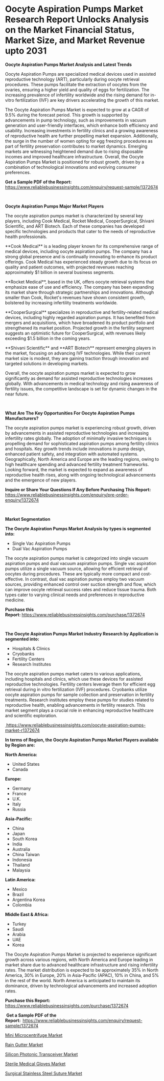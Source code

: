 <p><h1>Oocyte Aspiration Pumps Market Research Report Unlocks Analysis on the Market Financial Status, Market Size, and Market Revenue upto 2031</h1></p><p><strong>Oocyte Aspiration Pumps Market Analysis and Latest Trends</strong></p>
<p><p>Oocyte Aspiration Pumps are specialized medical devices used in assisted reproductive technology (ART), particularly during oocyte retrieval procedures. These pumps facilitate the extraction of oocytes from the ovaries, ensuring a higher yield and quality of eggs for fertilization. The increasing prevalence of infertility worldwide and the rising demand for in-vitro fertilization (IVF) are key drivers accelerating the growth of this market.</p><p>The Oocyte Aspiration Pumps Market is expected to grow at a CAGR of 9.5% during the forecast period. This growth is supported by advancements in pump technology, such as improvements in vacuum generation and user-friendly interfaces, which enhance both efficiency and usability. Increasing investments in fertility clinics and a growing awareness of reproductive health are further propelling market expansion. Additionally, the surge in the number of women opting for egg freezing procedures as part of fertility preservation contributes to market dynamics. Emerging markets are witnessing heightened demand due to rising disposable incomes and improved healthcare infrastructure. Overall, the Oocyte Aspiration Pumps Market is positioned for robust growth, driven by a combination of technological innovations and evolving consumer preferences.</p></p>
<p><strong>Get a Sample PDF of the Report:&nbsp;</strong> <a href="https://www.reliablebusinessinsights.com/enquiry/request-sample/1372674?utm_campaign=1091&utm_medium=2&utm_source=Github&utm_content=ia&utm_term=05112024&utm_id=oocyte-aspiration-pumps">https://www.reliablebusinessinsights.com/enquiry/request-sample/1372674</a></p>
<p>&nbsp;</p>
<p><strong>Oocyte Aspiration Pumps Major Market Players</strong></p>
<p><p>The oocyte aspiration pumps market is characterized by several key players, including Cook Medical, Rocket Medical, CooperSurgical, Shivani Scientific, and ART Biotech. Each of these companies has developed specific technologies and products that cater to the needs of reproductive health professionals.</p><p>**Cook Medical** is a leading player known for its comprehensive range of medical devices, including oocyte aspiration pumps. The company has a strong global presence and is continually innovating to enhance its product offerings. Cook Medical has experienced steady growth due to its focus on quality and patient outcomes, with projected revenues reaching approximately $1 billion in several business segments.</p><p>**Rocket Medical**, based in the UK, offers oocyte retrieval systems that emphasize ease of use and efficiency. The company has been expanding its market share through strategic partnerships and innovations. Although smaller than Cook, Rocket's revenues have shown consistent growth, bolstered by increasing infertility treatments worldwide.</p><p>**CooperSurgical** specializes in reproductive and fertility-related medical devices, including highly regarded aspiration pumps. It has benefited from mergers and acquisitions, which have broadened its product portfolio and strengthened its market position. Projected growth in the fertility segment suggests an optimistic future for CooperSurgical, with revenues likely exceeding $1.5 billion in the coming years.</p><p>**Shivani Scientific** and **ART Biotech** represent emerging players in the market, focusing on advancing IVF technologies. While their current market size is modest, they are gaining traction through innovation and targeted solutions in developing markets.</p><p>Overall, the oocyte aspiration pumps market is expected to grow significantly as demand for assisted reproductive technologies increases globally. With advancements in medical technology and rising awareness of fertility issues, the competitive landscape is set for dynamic changes in the near future.</p></p>
<p>&nbsp;</p>
<p><strong>What Are The Key Opportunities For Oocyte Aspiration Pumps Manufacturers?</strong></p>
<p><p>The oocyte aspiration pumps market is experiencing robust growth, driven by advancements in assisted reproductive technologies and increasing infertility rates globally. The adoption of minimally invasive techniques is propelling demand for sophisticated aspiration pumps among fertility clinics and hospitals. Key growth trends include innovations in pump design, enhanced patient safety, and integration with automated systems. Geographically, North America and Europe are the leading regions, owing to high healthcare spending and advanced fertility treatment frameworks. Looking forward, the market is expected to expand as awareness of reproductive health rises, along with ongoing technological advancements and the emergence of new players.</p></p>
<p><strong>Inquire or Share Your Questions If Any Before Purchasing This Report:</strong> <a href="https://www.reliablebusinessinsights.com/enquiry/pre-order-enquiry/1372674?utm_campaign=1091&utm_medium=2&utm_source=Github&utm_content=ia&utm_term=05112024&utm_id=oocyte-aspiration-pumps">https://www.reliablebusinessinsights.com/enquiry/pre-order-enquiry/1372674</a></p>
<p>&nbsp;</p>
<p><strong>Market Segmentation</strong></p>
<p><strong>The Oocyte Aspiration Pumps Market Analysis by types is segmented into:</strong></p>
<p><ul><li>Single Vac Aspiration Pumps</li><li>Dual Vac Aspiration Pumps</li></ul></p>
<p><p>The oocyte aspiration pumps market is categorized into single vacuum aspiration pumps and dual vacuum aspiration pumps. Single vac aspiration pumps utilize a single vacuum source, allowing for efficient retrieval of oocytes during procedures. These are typically more compact and cost-effective. In contrast, dual vac aspiration pumps employ two vacuum sources, providing enhanced control over suction strength and flow, which can improve oocyte retrieval success rates and reduce tissue trauma. Both types cater to varying clinical needs and preferences in reproductive medicine.</p></p>
<p><strong>Purchase this Report:&nbsp;</strong><a href="https://www.reliablebusinessinsights.com/purchase/1372674?utm_campaign=1091&utm_medium=2&utm_source=Github&utm_content=ia&utm_term=05112024&utm_id=oocyte-aspiration-pumps">https://www.reliablebusinessinsights.com/purchase/1372674</a></p>
<p>&nbsp;</p>
<p><strong>The Oocyte Aspiration Pumps Market Industry Research by Application is segmented into:</strong></p>
<p><ul><li>Hospitals & Clinics</li><li>Cryobanks</li><li>Fertility Centers</li><li>Research Institutes</li></ul></p>
<p><p>The oocyte aspiration pumps market caters to various applications, including hospitals and clinics, which use these devices for assisted reproductive technologies. Fertility centers leverage them for efficient egg retrieval during in vitro fertilization (IVF) procedures. Cryobanks utilize oocyte aspiration pumps for sample collection and preservation in fertility treatments. Research institutes employ these pumps for studies related to reproductive health, enabling advancements in fertility research. This market segment plays a crucial role in enhancing reproductive healthcare and scientific exploration.</p></p>
<p><a href="https://www.reliablebusinessinsights.com/oocyte-aspiration-pumps-market-r1372674?utm_campaign=1091&utm_medium=2&utm_source=Github&utm_content=ia&utm_term=05112024&utm_id=oocyte-aspiration-pumps">&nbsp;https://www.reliablebusinessinsights.com/oocyte-aspiration-pumps-market-r1372674</a></p>
<p><strong>In terms of Region, the Oocyte Aspiration Pumps Market Players available by Region are:</strong></p>
<p>
    <p> <strong> North America: </strong>
        <ul>
            <li>United States</li>
            <li>Canada</li>
        </ul>
        </p> 
    <p> <strong> Europe: </strong>
        <ul>
            <li>Germany</li>
            <li>France</li>
            <li>U.K.</li>
            <li>Italy</li>
            <li>Russia</li>
        </ul>
        </p> 
    <p> <strong> Asia-Pacific: </strong>
        <ul>
            <li>China</li>
            <li>Japan</li>
            <li>South Korea</li>
            <li>India</li>
            <li>Australia</li>
            <li>China Taiwan</li>
            <li>Indonesia</li>
            <li>Thailand</li>
            <li>Malaysia</li>
        </ul>
        </p> 
    <p> <strong> Latin America: </strong>
        <ul>
            <li>Mexico</li>
            <li>Brazil</li>
            <li>Argentina Korea</li>
            <li>Colombia</li>
        </ul>
        </p> 
    <p> <strong> Middle East & Africa: </strong>
        <ul>
            <li>Turkey</li>
            <li>Saudi</li>
            <li>Arabia</li>
            <li>UAE</li>
            <li>Korea</li>
        </ul>
    </p>
    </p>
<p><p>The Oocyte Aspiration Pumps Market is projected to experience significant growth across various regions, with North America and Europe leading in market share due to advanced healthcare infrastructure and rising infertility rates. The market distribution is expected to be approximately 35% in North America, 30% in Europe, 20% in Asia-Pacific (APAC), 10% in China, and 5% in the rest of the world. North America is anticipated to maintain its dominance, driven by technological advancements and increased adoption rates.</p></p>
<p><strong>Purchase this Report: </strong><a href="https://www.reliablebusinessinsights.com/purchase/1372674?utm_campaign=1091&utm_medium=2&utm_source=Github&utm_content=ia&utm_term=05112024&utm_id=oocyte-aspiration-pumps">https://www.reliablebusinessinsights.com/purchase/1372674</a></p>
<p>&nbsp;<strong>Get a Sample PDF of the Report:&nbsp;&nbsp;</strong><a href="https://www.reliablebusinessinsights.com/enquiry/request-sample/1372674?utm_campaign=1091&utm_medium=2&utm_source=Github&utm_content=ia&utm_term=05112024&utm_id=oocyte-aspiration-pumps">https://www.reliablebusinessinsights.com/enquiry/request-sample/1372674</a></p>
<p><strong></strong></p>
<p><p><a href="https://issuu.com/reportprime-2/docs/mini-microcentrifuge-market-size-20_529da1b2af5d3a?utm_campaign=1091&utm_medium=2&utm_source=Github&utm_content=ia&utm_term=05112024&utm_id=oocyte-aspiration-pumps">Mini Microcentrifuge Market</a></p><p><a href="https://github.com/maniehilp9ib/Market-Research-Report-List-1/blob/main/rain-gutter-market.md?utm_campaign=1091&utm_medium=2&utm_source=Github&utm_content=ia&utm_term=05112024&utm_id=oocyte-aspiration-pumps">Rain Gutter Market</a></p><p><a href="https://github.com/burdgexaraeqn/Market-Research-Report-List-1/blob/main/silicon-photonic-transceiver-market.md?utm_campaign=1091&utm_medium=2&utm_source=Github&utm_content=ia&utm_term=05112024&utm_id=oocyte-aspiration-pumps">Silicon Photonic Transceiver Market</a></p><p><a href="https://issuu.com/reportprime-2/docs/sterile-medical-gloves-market-size-_331e28b2f54806?utm_campaign=1091&utm_medium=2&utm_source=Github&utm_content=ia&utm_term=05112024&utm_id=oocyte-aspiration-pumps">Sterile Medical Gloves Market</a></p><p><a href="https://issuu.com/reportprime-2/docs/surgical-stainless-steel-suture-mar_df76dae17171b4?utm_campaign=1091&utm_medium=2&utm_source=Github&utm_content=ia&utm_term=05112024&utm_id=oocyte-aspiration-pumps">Surgical Stainless Steel Suture Market</a></p></p>